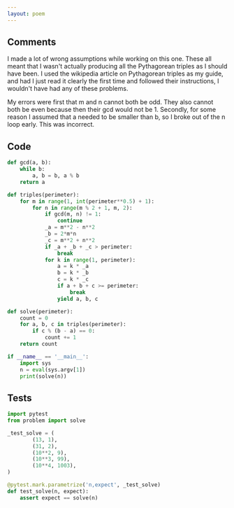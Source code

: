 ```yaml
---
layout: poem
---
```


## Comments

I made a lot of wrong assumptions while working on this one.  These all meant
that I wasn't actually producing all the Pythagorean triples as I should have
been.  I used the wikipedia article on Pythagorean triples as my guide, and had
I just read it clearly the first time and followed their instructions, I
wouldn't have had any of these problems.

My errors were first that m and n cannot both be odd.  They also cannot both be
even because then their gcd would not be 1.  Secondly, for some reason I
assumed that a needed to be smaller than b, so I broke out of the n loop early.
This was incorrect.

## Code

```python
def gcd(a, b):
    while b:
        a, b = b, a % b
    return a

def triples(perimeter):
    for m in range(1, int(perimeter**0.5) + 1):
        for n in range(m % 2 + 1, m, 2):
            if gcd(m, n) != 1:
                continue
            _a = m**2 - n**2
            _b = 2*m*n
            _c = m**2 + n**2
            if _a + _b + _c > perimeter:
                break
            for k in range(1, perimeter):
                a = k * _a
                b = k * _b
                c = k * _c
                if a + b + c >= perimeter:
                    break
                yield a, b, c

def solve(perimeter):
    count = 0
    for a, b, c in triples(perimeter):
        if c % (b - a) == 0:
            count += 1
    return count

if __name__ == '__main__':
    import sys
    n = eval(sys.argv[1])
    print(solve(n))
```

## Tests

```python
import pytest
from problem import solve

_test_solve = (
        (13, 1),
        (31, 2),
        (10**2, 9),
        (10**3, 99),
        (10**4, 1003),
)

@pytest.mark.parametrize('n,expect', _test_solve)
def test_solve(n, expect):
    assert expect == solve(n)
```
